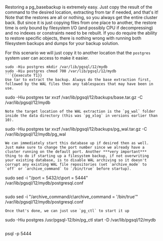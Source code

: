 Restoring a pg_basebackup is extremely easy. Just copy the result of the command to the desired location, extracting from tar if needed, and that's it! Note that the restores are all or nothing, so you always get the entire cluster back. But since it is just copying files from one place to another, the restore time is only bound by filesystem I/O (and possibly CPU if decompressing) and no indexes or constraints need to be rebuilt. If you do require the ability to restore specific objects, there is nothing wrong with running both filesystem backups and dumps for your backup solution.

For this scenario we will just copy it to another location that the `postgres` system user can access to make it easier.
```
sudo -Hiu postgres mkdir /var/lib/pgsql/12/mydb
sudo -Hiu postgres chmod 700 /var/lib/pgsql/12/mydb
```{{execute T1}}
Use tar to extract the backup. Always do the base extraction first, followed by the WAL files then any tablespaces that may have been in use. 
```
sudo -Hiu postgres tar xvzf /var/lib/pgsql/12/backups/base.tar.gz -C /var/lib/pgsql/12/mydb
```{{execute T1}}
Note the target location of the WAL extraction is the `pg_wal` folder inside the data directory (this was `pg_xlog` in versions earlier than 10).
```
sudo -Hiu postgres tar xvzf /var/lib/pgsql/12/backups/pg_wal.tar.gz -C /var/lib/pgsql/12/mydb/pg_wal
```{{execute T1}}
We can immediately start this database up if desired then as well. Just make sure to change the port number since we already have a cluster running on the default port. Another ***very important*** thing to do if starting up a filesystem backup, if not overwriting your existing database, is to disable WAL archiving so it doesn't corrupt any existing WAL file repositories (set `archive_mode` to `off` or `archive_command` to `/bin/true` before startup).
```
sudo sed -i "/port = 5432/c\port = 5444" /var/lib/pgsql/12/mydb/postgresql.conf
```{{execute T1}}
```
sudo sed -i "/archive_command/c\archive_command = '/bin/true'" /var/lib/pgsql/12/mydb/postgresql.conf
```{{execute T1}}
Once that's done, we can just use `pg_ctl` to start it up
```
sudo -Hiu postgres /usr/pgsql-12/bin/pg_ctl start -D /var/lib/pgsql/12/mydb
```{{execute T1}}
```
psql -p 5444
```{{execute T1}}
